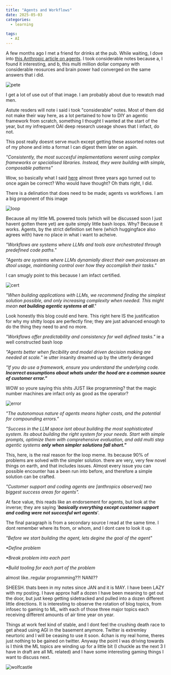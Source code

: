 ```yaml
---
title: "Agents and Workflows"
date: 2025-05-03
categories:
  - learning
  
tags:
  - AI
---
```


A few months ago I met a friend for drinks at the pub. While waiting, I dove into [this Anthropic article on agents](https://www.anthropic.com/engineering/building-effective-agents). I took considerable notes because a, I found it interesting, and b, this multi million dollar company with considerable reosurces and brain power had converged on the same answers that i did.

![pete](/assets/images/2004/pete.png)

I get a lot of use out of that image. I am probably about due to rewatch mad men. 

Astute resders will note i said i took "considerable" notes. Most of them did not make their way here, as a lot pertained to how to DIY an agentic framework from scratch, something I thought I wanted at the start of the year, but my infrequent OAI deep research useage shows that I infact, do not.

This post really doesnt serve much except getting these assorted notes out of my phone and into a format I can digest them later on again.

*"Consistently, the most succesful implementations werent using complex frameworks or specialised libraries. Instead, they were building with simple, composable patterns"*

Wow, so basically what I said [here](https://onecloudemoji.github.io/learning/lemonsqueezy/) almost three years ago turned out to once again be correct? Who would have thought? Oh thats right, I did.

There is a delination that does need to be made; agents vs workflows. I am a big proponent of this image

![loop](/assets/images/agents/loop.jpg)

Because all my little ML powered tools (which will be discussed soon I just havent gotten there yet) are quite simply little bash loops. Why? Because it works. Agents, by the strict definition set here (which huggingface also agrees with) have no place in what i want to acheive.

*"Workflows are systems where LLMs and tools asre orchestrated through predefined code paths."*

*"Agents are systems where LLMs dynamially direct their own proicesses an dtool usage, maintianing control over how they accomplish their tasks."*

I can smugly point to this because I am infact certified.

![cert](/assets/images/agents/cert.jpg)

*"When building applications with LLMs, we recommend finding the simplest solution possible, and only increasing complexity when needed. This might mean* ***not building agentic systems at all***."

Look honestly this blog could end here. This right here IS the justification for why my shitty loops are perfectly fine; they are just advanced enough to do the thing they need to and no more. 

*"Workflows offer predictability and consistency for well defined tasks."* ie a well constructed bash loop

*"Agents better when flecibility and model driven decision making are needed at scale."* ie utter insanity dreamed up by the utterly deranged
	
*"If you do use a framework, ensure you understand the underlying code.* ***Incorrect assumptions about whats under the hood are a common source of customer error."***

WOW so youre saying this shits JUST like programming? that the magic number machines are infact only as good as the operator? 

![error](/assets/images/agents/error.jpg)

*"The autonomous nature of agents means higher costs, and the potential for compounding errors."*

*"Success in the LLM space isnt about building the most sophisticated system. Its about building the right system for your needs. Start with simple prompts, optimize them with comprehensive evaluation, and add multi step agentic systems* ***only when simpler solutions fall short."***

This, here, is the real reason for the loop meme. Its because 90% of problems are solved with the simpler solution. there are very, very few novel things on earth, and that includes issues. Almost every issue you can possible encounter has a been run into before, and therefore a simple solution can be crafted.

*"Customer support and coding agents are [anthropics observed] two biggest success areas for agents".*

At face value, this reads like an endorsement for agents, but look at the inverse; they are saying '***basically everything except customer support and coding were not succesful wrt agents***'.

The final paragraph is from a secondary source I read at the same time. I dont remember where its from, or whom, and I dont care to look it up.

*"Before we start building the agent, lets degine the goal of the agent"*

*•Define problem*

*•Break problem into each part*

*•Build tooling for each part of the problem*

almost like..regular programming??! NANI??

SHEESH. thats been in my notes since JAN and it is MAY. I have been LAZY with my posting. I have approx half a dozen I have been meaning to get out the door, but just keep getting sidetracked and pulled into a dozen different little directions. It is interesting to observe the rotation of blog topics, from infosec to gaming to ML, with each of those three major topics each receiving different amounts of air time year on year.

Things at work feel kind of stable, and I dont feel the crushing death race to get ahead using AGI in the basement anymore. Twitter is extremley neurtoric and I will be ceasing to use it soon. 4chan is my real home, theres just nothing to be gained on twitter. Anyway the point I was driving towards is I think the ML topics are winding up for a little bit (I chuckle as the next 3 I have in draft are all ML related) and I have some interesting gaming things I want to discuss next.

![wolfcastle](/assets/images/fable/mcbain.jpg)

